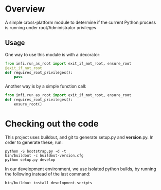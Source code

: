 Overview
========
A simple cross-platform module to determine if the current Python process is running under root/Administrator privileges


Usage
-----

One way to use this module is with a decorator:
```python
from infi.run_as_root import exit_if_not_root, ensure_root
@exit_if_not_root
def requires_root_privileges():
    pass
```

Another way is by a simple function call:
```python
from infi.run_as_root import exit_if_not_root, ensure_root
def requires_root_privileges():
    ensure_root()
```

Checking out the code
=====================

This project uses buildout, and git to generate setup.py and __version__.py.
In order to generate these, run:

    python -S bootstrap.py -d -t
    bin/buildout -c buildout-version.cfg
    python setup.py develop

In our development environment, we use isolated python builds, by running the following instead of the last command:

    bin/buildout install development-scripts

